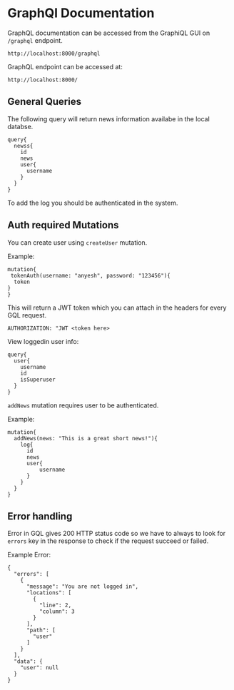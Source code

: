 # GraphQl Documentation

GraphQL documentation can be accessed from the GraphiQL GUI on `/graphql` endpoint.

```
http://localhost:8000/graphql

```

GraphQL endpoint can be accessed at:

```
http://localhost:8000/
```

## General Queries

The following query will return news information availabe in the local databse.

```
query{
  newss{
    id
    news
    user{
      username
    }
  }
}
```

To add the log you should be authenticated in the system.

## Auth required Mutations

You can create user using `createUser` mutation.

Example:

```
mutation{
 tokenAuth(username: "anyesh", password: "123456"){
  token
}
}
```

This will return a JWT token which you can attach in the headers for every GQL request.

```
AUTHORIZATION: "JWT <token here>
```

View loggedin user info:

```
query{
  user{
    username
    id
    isSuperuser
  }
}
```

`addNews` mutation requires user to be authenticated.

Example:

```
mutation{
  addNews(news: "This is a great short news!"){
    log{
      id
      news
      user{
          username
      }
    }
  }
}

```

## Error handling

Error in GQL gives 200 HTTP status code so we have to always to look for `errors` key in the response to check if the request succeed or failed.

Example Error:

```
{
  "errors": [
    {
      "message": "You are not logged in",
      "locations": [
        {
          "line": 2,
          "column": 3
        }
      ],
      "path": [
        "user"
      ]
    }
  ],
  "data": {
    "user": null
  }
}


```
